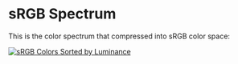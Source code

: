 # sRGB Spectrum

This is the color spectrum that compressed into sRGB color space:

[![sRGB Colors Sorted by Luminance](/resources/srgb-spectrum.png)](/resources/srgb-spectrum.png)
